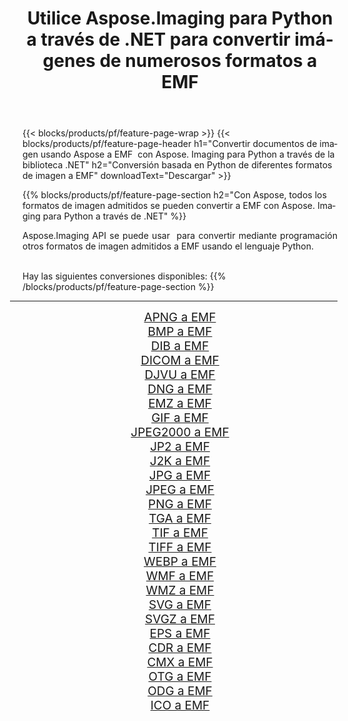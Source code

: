 ﻿---
title: Utilice Aspose.Imaging para Python a través de .NET para convertir imágenes de numerosos formatos a EMF 
weight: 3920
url: /es/python-net/conversion/to/emf/ 
lang: es
langdirlevel: 2
locales: zh-hans,ja,it,ru,de,es,fr,nl,id,lt,pl,pt,vi,tr,ko,zh-hant,ar,hi,th,sv,cs,uk,he
description: Puede usar Aspose.Imaging para Python a través de la biblioteca .NET para convertir una variedad de formatos a EMF
---

{{< blocks/products/pf/feature-page-wrap >}}
{{< blocks/products/pf/feature-page-header h1="Convertir documentos de imagen usando Aspose a EMF  con Aspose. Imaging para Python a través de la biblioteca .NET" h2="Conversión basada en Python de diferentes formatos de imagen a EMF" downloadText="Descargar" >}}


{{% blocks/products/pf/feature-page-section  h2="Con Aspose, todos los formatos de imagen admitidos se pueden convertir a EMF con Aspose. Imaging para Python a través de .NET" %}}
<p align=justify>Aspose.Imaging API se puede usar  para convertir mediante programación otros formatos de imagen admitidos a EMF usando el lenguaje Python.</p>
<br/>
Hay las siguientes conversiones disponibles:
{{% /blocks/products/pf/feature-page-section %}}
<div class="container-fluid productfamilypage bg-gray">
    <div class="convertypes bg-gray agp-content section">
        <div class="container">
		<hr style="margin-left:-20px;"/>
		<div class="row other-converters" style="gap: 10px;font-size: 19px;text-align:center;">
		    <div class='col-md-2 other-converter remove-lp remove-rp'><a href="/imaging/es/python-net/conversion/apng-to-emf/" style="padding:15px;">APNG a EMF</a></div>
<div class='col-md-2 other-converter remove-lp remove-rp'><a href="/imaging/es/python-net/conversion/bmp-to-emf/" style="padding:15px;">BMP a EMF</a></div>
<div class='col-md-2 other-converter remove-lp remove-rp'><a href="/imaging/es/python-net/conversion/dib-to-emf/" style="padding:15px;">DIB a EMF</a></div>
<div class='col-md-2 other-converter remove-lp remove-rp'><a href="/imaging/es/python-net/conversion/dicom-to-emf/" style="padding:15px;">DICOM a EMF</a></div>
<div class='col-md-2 other-converter remove-lp remove-rp'><a href="/imaging/es/python-net/conversion/djvu-to-emf/" style="padding:15px;">DJVU a EMF</a></div>
<div class='col-md-2 other-converter remove-lp remove-rp'><a href="/imaging/es/python-net/conversion/dng-to-emf/" style="padding:15px;">DNG a EMF</a></div>
<div class='col-md-2 other-converter remove-lp remove-rp'><a href="/imaging/es/python-net/conversion/emz-to-emf/" style="padding:15px;">EMZ a EMF</a></div>
<div class='col-md-2 other-converter remove-lp remove-rp'><a href="/imaging/es/python-net/conversion/gif-to-emf/" style="padding:15px;">GIF a EMF</a></div>
<div class='col-md-2 other-converter remove-lp remove-rp'><a href="/imaging/es/python-net/conversion/jpeg2000-to-emf/" style="padding:15px;">JPEG2000 a EMF</a></div>
<div class='col-md-2 other-converter remove-lp remove-rp'><a href="/imaging/es/python-net/conversion/jp2-to-emf/" style="padding:15px;">JP2 a EMF</a></div>
<div class='col-md-2 other-converter remove-lp remove-rp'><a href="/imaging/es/python-net/conversion/j2k-to-emf/" style="padding:15px;">J2K a EMF</a></div>
<div class='col-md-2 other-converter remove-lp remove-rp'><a href="/imaging/es/python-net/conversion/jpg-to-emf/" style="padding:15px;">JPG a EMF</a></div>
<div class='col-md-2 other-converter remove-lp remove-rp'><a href="/imaging/es/python-net/conversion/jpeg-to-emf/" style="padding:15px;">JPEG a EMF</a></div>
<div class='col-md-2 other-converter remove-lp remove-rp'><a href="/imaging/es/python-net/conversion/png-to-emf/" style="padding:15px;">PNG a EMF</a></div>
<div class='col-md-2 other-converter remove-lp remove-rp'><a href="/imaging/es/python-net/conversion/tga-to-emf/" style="padding:15px;">TGA a EMF</a></div>
<div class='col-md-2 other-converter remove-lp remove-rp'><a href="/imaging/es/python-net/conversion/tif-to-emf/" style="padding:15px;">TIF a EMF</a></div>
<div class='col-md-2 other-converter remove-lp remove-rp'><a href="/imaging/es/python-net/conversion/tiff-to-emf/" style="padding:15px;">TIFF a EMF</a></div>
<div class='col-md-2 other-converter remove-lp remove-rp'><a href="/imaging/es/python-net/conversion/webp-to-emf/" style="padding:15px;">WEBP a EMF</a></div>
<div class='col-md-2 other-converter remove-lp remove-rp'><a href="/imaging/es/python-net/conversion/wmf-to-emf/" style="padding:15px;">WMF a EMF</a></div>
<div class='col-md-2 other-converter remove-lp remove-rp'><a href="/imaging/es/python-net/conversion/wmz-to-emf/" style="padding:15px;">WMZ a EMF</a></div>
<div class='col-md-2 other-converter remove-lp remove-rp'><a href="/imaging/es/python-net/conversion/svg-to-emf/" style="padding:15px;">SVG a EMF</a></div>
<div class='col-md-2 other-converter remove-lp remove-rp'><a href="/imaging/es/python-net/conversion/svgz-to-emf/" style="padding:15px;">SVGZ a EMF</a></div>
<div class='col-md-2 other-converter remove-lp remove-rp'><a href="/imaging/es/python-net/conversion/eps-to-emf/" style="padding:15px;">EPS a EMF</a></div>
<div class='col-md-2 other-converter remove-lp remove-rp'><a href="/imaging/es/python-net/conversion/cdr-to-emf/" style="padding:15px;">CDR a EMF</a></div>
<div class='col-md-2 other-converter remove-lp remove-rp'><a href="/imaging/es/python-net/conversion/cmx-to-emf/" style="padding:15px;">CMX a EMF</a></div>
<div class='col-md-2 other-converter remove-lp remove-rp'><a href="/imaging/es/python-net/conversion/otg-to-emf/" style="padding:15px;">OTG a EMF</a></div>
<div class='col-md-2 other-converter remove-lp remove-rp'><a href="/imaging/es/python-net/conversion/odg-to-emf/" style="padding:15px;">ODG a EMF</a></div>
<div class='col-md-2 other-converter remove-lp remove-rp'><a href="/imaging/es/python-net/conversion/ico-to-emf/" style="padding:15px;">ICO a EMF</a></div>
                </div>
        </div>
    </div>
</div>
<br/>

